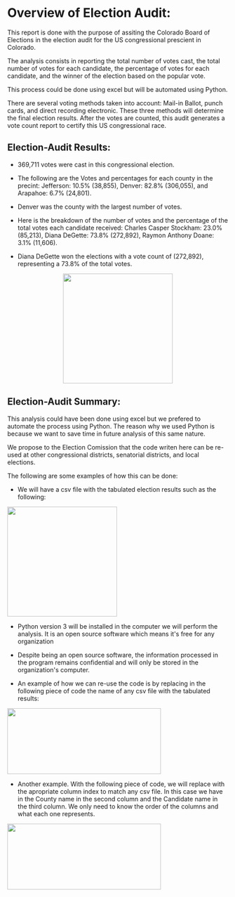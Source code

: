 # Overview of Election Audit: 

This report is done with the purpose of assiting the Colorado Board of Elections in the election audit for the US congressional prescient in Colorado. 

The analysis consists in reporting the total number of votes cast, the total number of votes for each candidate, the percentage of votes for each candidate, and the winner of the election based on the popular vote.

This process could be done using excel but will be automated using Python.

There are several voting methods taken into account: Mail-in Ballot, punch cards, and direct recording electronic.  These three methods will determine the final election results. After the votes are counted, this audit generates a vote count report to certify this US congressional race.

## Election-Audit Results:                                 
  
* 369,711 votes were cast in this congressional election.  

* The following are the Votes and percentages for each county in the precint: Jefferson: 10.5% (38,855), Denver: 82.8% (306,055), and Arapahoe: 6.7% (24,801).

* Denver was the county with the largest number of votes.

* Here is the breakdown of the number of votes and the percentage of the total votes each candidate received: Charles Casper Stockham: 23.0% (85,213), Diana      DeGette: 73.8% (272,892), Raymon Anthony Doane: 3.1% (11,606).

* Diana DeGette won the elections with a vote count of (272,892), representing a  73.8%  of the total votes.


<p align = "center">
<img src="https://github.com/nativelasquez-austin/Election_Analysis/blob/main/Resources/Election_results.png" width="250" height="250" />


## Election-Audit Summary: 

This analysis could have been done using excel but we prefered to automate the process using Python.  The reason why we used Python is because we want to save time in future analysis of this same nature.

We propose to the Election Comission that the code writen here can be re-used at other congressional districts, senatorial districts, and local elections.

The following are some examples of how this can be done:

* We will have a csv file with the tabulated election results such as the following:


<img src="https://github.com/nativelasquez-austin/Election_Analysis/blob/main/Resources/csv_file.png" width="250" height="250" />


* Python version 3 will be installed in the computer we will perform the analysis.  It is an open source software which means it's free for any organization

* Despite being an open source software, the information processed in the program remains confidential and will only be stored in the organization's computer.

* An example of how we can re-use the code is by replacing in the following piece of code the name of any csv file with the tabulated results:

<img src="https://github.com/nativelasquez-austin/Election_Analysis/blob/main/Resources/your_file_name.png" width="350" height="150" />

* Another example. With the following piece of code, we will replace with the apropriate column index to match any csv file.  In this case we have in the County name in the second column and the Candidate name in the third column.  We only need to know the order of the columns and what each one represents.

<img src="https://github.com/nativelasquez-austin/Election_Analysis/blob/main/Resources/columns.png" width="350" height="150" />
